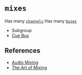 # `mixes`

Has many [`channels`](../channels)
Has many [`buses`](../buses)
  - Subgroup
  - [Cue Bus](https://www.youtube.com/watch?v=RUkZJIqMdxA)


## References

  - [Audio Mixing](https://en.wikipedia.org/wiki/Audio_mixing_(recorded_music))
  - [The Art of Mixing](https://www.youtube.com/watch?v=TEjOdqZFvhY)
